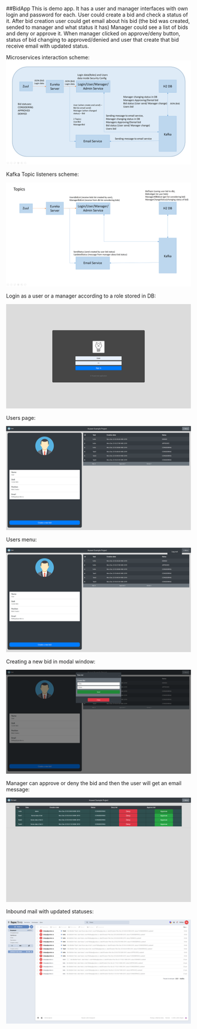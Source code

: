 ##BidApp
This is demo app. It has a user and manager interfaces with own login and password for each.
User could create a bid and check a status of it. 
After bid creation user could get email about his bid (the bid was created, sended to manager and what status it has)
Manager could see a list of bids and deny or approve it. When manager clicked on approve/deny button, 
status of bid changing to approved/denied and user that create that bid receive email with updated status.

Microservices interaction scheme: 
![alt text](readme_images/image7.png)

Kafka Topic listeners scheme:

![alt text](readme_images/image8.png)

Login as a user or a manager according to a role stored in DB: 

![alt text](readme_images/image1.png)

Users page:

![alt text](readme_images/image2.png)

Users menu:

![alt text](readme_images/image3.png)

Creating a new bid in modal window:

![alt text](readme_images/image4.png)

Manager can approve or deny the bid and then the user will get an email message:

![alt text](readme_images/image5.png)

Inbound mail with updated statuses:

![alt text](readme_images/image6.png)
